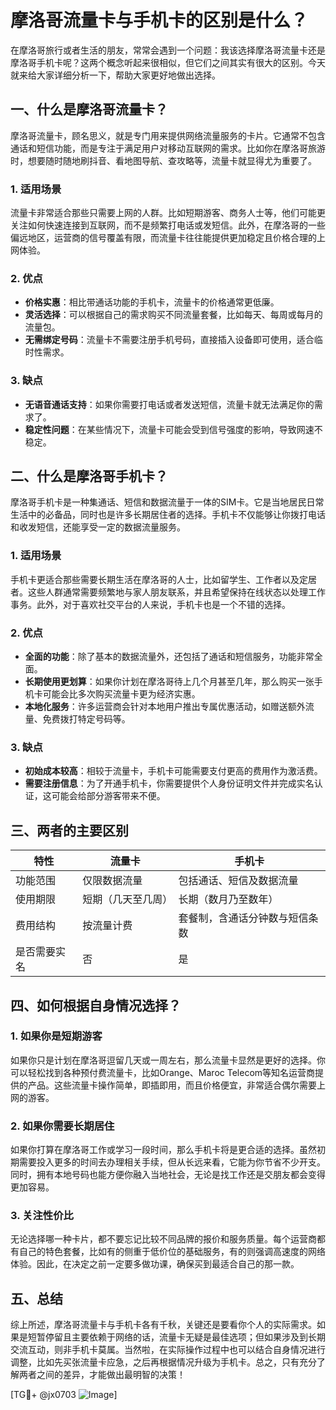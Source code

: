 # 摩洛哥流量卡与手机卡的区别是什么？

在摩洛哥旅行或者生活的朋友，常常会遇到一个问题：我该选择摩洛哥流量卡还是摩洛哥手机卡呢？这两个概念听起来很相似，但它们之间其实有很大的区别。今天就来给大家详细分析一下，帮助大家更好地做出选择。

## 一、什么是摩洛哥流量卡？

摩洛哥流量卡，顾名思义，就是专门用来提供网络流量服务的卡片。它通常不包含通话和短信功能，而是专注于满足用户对移动互联网的需求。比如你在摩洛哥旅游时，想要随时随地刷抖音、看地图导航、查攻略等，流量卡就显得尤为重要了。

### 1. **适用场景**
流量卡非常适合那些只需要上网的人群。比如短期游客、商务人士等，他们可能更关注如何快速连接到互联网，而不是频繁打电话或发短信。此外，在摩洛哥的一些偏远地区，运营商的信号覆盖有限，而流量卡往往能提供更加稳定且价格合理的上网体验。

### 2. **优点**
- **价格实惠**：相比带通话功能的手机卡，流量卡的价格通常更低廉。
- **灵活选择**：可以根据自己的需求购买不同流量套餐，比如每天、每周或每月的流量包。
- **无需绑定号码**：流量卡不需要注册手机号码，直接插入设备即可使用，适合临时性需求。

### 3. **缺点**
- **无语音通话支持**：如果你需要打电话或者发送短信，流量卡就无法满足你的需求了。
- **稳定性问题**：在某些情况下，流量卡可能会受到信号强度的影响，导致网速不稳定。

## 二、什么是摩洛哥手机卡？

摩洛哥手机卡是一种集通话、短信和数据流量于一体的SIM卡。它是当地居民日常生活中的必备品，同时也是许多长期居住者的选择。手机卡不仅能够让你拨打电话和收发短信，还能享受一定的数据流量服务。

### 1. **适用场景**
手机卡更适合那些需要长期生活在摩洛哥的人士，比如留学生、工作者以及定居者。这些人群通常需要频繁地与家人朋友联系，并且希望保持在线状态以处理工作事务。此外，对于喜欢社交平台的人来说，手机卡也是一个不错的选择。

### 2. **优点**
- **全面的功能**：除了基本的数据流量外，还包括了通话和短信服务，功能非常全面。
- **长期使用更划算**：如果你计划在摩洛哥待上几个月甚至几年，那么购买一张手机卡可能会比多次购买流量卡更为经济实惠。
- **本地化服务**：许多运营商会针对本地用户推出专属优惠活动，如赠送额外流量、免费拨打特定号码等。

### 3. **缺点**
- **初始成本较高**：相较于流量卡，手机卡可能需要支付更高的费用作为激活费。
- **需要注册信息**：为了开通手机卡，你需要提供个人身份证明文件并完成实名认证，这可能会给部分游客带来不便。

## 三、两者的主要区别

| 特性         | 流量卡                           | 手机卡                             |
|--------------|----------------------------------|------------------------------------|
| 功能范围     | 仅限数据流量                     | 包括通话、短信及数据流量           |
| 使用期限     | 短期（几天至几周）                | 长期（数月乃至数年）               |
| 费用结构     | 按流量计费                       | 套餐制，含通话分钟数与短信条数     |
| 是否需要实名 | 否                               | 是                                 |

## 四、如何根据自身情况选择？

### 1. 如果你是短期游客
如果你只是计划在摩洛哥逗留几天或一周左右，那么流量卡显然是更好的选择。你可以轻松找到各种预付费流量卡，比如Orange、Maroc Telecom等知名运营商提供的产品。这些流量卡操作简单，即插即用，而且价格便宜，非常适合偶尔需要上网的游客。

### 2. 如果你需要长期居住
如果你打算在摩洛哥工作或学习一段时间，那么手机卡将是更合适的选择。虽然初期需要投入更多的时间去办理相关手续，但从长远来看，它能为你节省不少开支。同时，拥有本地号码也能方便你融入当地社会，无论是找工作还是交朋友都会变得更加容易。

### 3. 关注性价比
无论选择哪一种卡片，都不要忘记比较不同品牌的报价和服务质量。每个运营商都有自己的特色套餐，比如有的侧重于低价位的基础服务，有的则强调高速度的网络体验。因此，在决定之前一定要多做功课，确保买到最适合自己的那一款。

## 五、总结

综上所述，摩洛哥流量卡与手机卡各有千秋，关键还是要看你个人的实际需求。如果是短暂停留且主要依赖于网络的话，流量卡无疑是最佳选项；但如果涉及到长期交流互动，则非手机卡莫属。当然啦，在实际操作过程中也可以结合自身情况进行调整，比如先买张流量卡应急，之后再根据情况升级为手机卡。总之，只有充分了解两者之间的差异，才能做出最明智的决策！

[TG💪+ @jx0703 ![Image](https://github.com/user-attachments/assets/dbca1d08-cadb-493c-b0ec-ad6f7a83f270)]